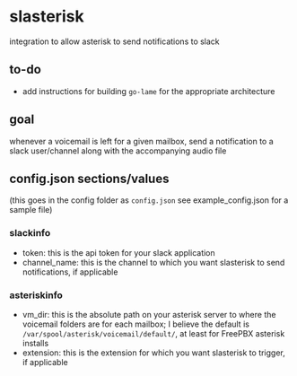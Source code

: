 # slasterisk

integration to allow asterisk to send notifications to slack

## to-do

*   add instructions for building `go-lame` for the appropriate architecture

## goal

whenever a voicemail is left for a given mailbox, send a notification to a slack user/channel along with the accompanying audio file

## config.json sections/values

(this goes in the config folder as `config.json` see example_config.json for a sample file)

### slackinfo

*   token: this is the api token for your slack application
*   channel_name: this is the channel to which you want slasterisk to send notifications, if applicable

### asteriskinfo

*   vm_dir: this is the absolute path on your asterisk server to where the voicemail folders are for each mailbox; I believe the default is `/var/spool/asterisk/voicemail/default/`, at least for FreePBX asterisk installs
*   extension: this is the extension for which you want slasterisk to trigger, if applicable
